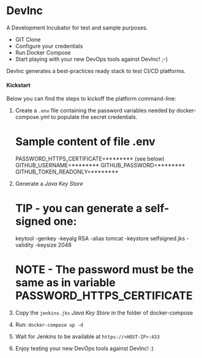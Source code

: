 # DevInc

A Development Incubator for test and sample purposes.

- GIT Clone
- Configure your credentials
- Run Docker Compose
- Start playing with your new DevOps tools against DevInc! ;-)

DevInc generates a best-practices ready stack to test CI/CD platforms.


#### Kickstart
Below you can find the steps to kickoff the platform command-line:

1. Create a `.env` file containing the password variables needed by docker-compose.yml to populate the secret credentials.


    # Sample content of file .env
    PASSWORD_HTTPS_CERTIFICATE=******** (see below)
    GITHUB_USERNAME=********
    GITHUB_PASSWORD=********
    GITHUB_TOKEN_READONLY=********


2. Generate a _Java Key Store_


    # TIP - you can generate a self-signed one:
    keytool -genkey -keyalg RSA -alias tomcat -keystore selfsigned.jks -validity <days> -keysize 2048
    
    # NOTE - The password must be the same as in variable PASSWORD_HTTPS_CERTIFICATE

   
3. Copy the <code>jenkins.jks</code> _Java Key Store_ in the folder of docker-compose
4. Run: <code>docker-compose up -d</code>
5. Wait for Jenkins to be available at <code>https://\<HOST-IP\>:433</code>
6. Enjoy testing your new DevOps tools against DevInc! :)
